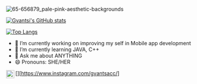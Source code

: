 
![65-656879_pale-pink-aesthetic-backgrounds](https://user-images.githubusercontent.com/56221910/109179380-43744500-77a3-11eb-9e59-12e3f52b0953.jpg)



[![Gvantsi's GitHub stats](https://github-readme-stats.vercel.app/api?username=Gvantsi)](https://github.com/anuraghazra/github-readme-stats)





[![Top Langs](https://github-readme-stats.vercel.app/api/top-langs/?username=Gvantsi)](https://github.com/anuraghazra/github-readme-stats)





- 🔭 I’m currently working on improving my self in Mobile app development
- 🌱 I’m currently learning  JAVA, C++ 
- 💬 Ask me about ANYTHING   
- 😄 Pronouns: SHE/HER



[<img align="left" alt="codeSTACKr | Instagram" width="22px" src="https://cdn.jsdelivr.net/npm/simple-icons@v3/icons/instagram.svg" />][https://www.instagram.com/gvantsacc/]





